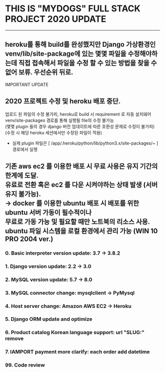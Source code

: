 # THIS IS "MYDOGS" FULL STACK PROJECT 2020 UPDATE

---
heroku를 통해 build를 완성했지만
Django 가상환경인 venv/lib/site-package에 있는 몇몇 파일을 수정해야하는데
직접 접속해서 파일을 수정 할 수 있는 방법을 찾을 수 없어
보류. 우선순위 뒤로.
---
IMPORTANT UPDATE
## 2020 프로젝트 수정 및 heroku 배포 중단.

업로드 된 파일의 수정 불가피, heroku로 build 시 requirement 로 자동 설치돼어  
venv/site-packages 경로를 통해 실행될 file의 수정 불가능  
(몇몇 plugin 들의 경우 django 버전 업데이트에 따른 호환성 문제로 수정이 불가피)  
(수정 시 해당 heroku 세션에서만 수정된 파일이 적용) 
* 실제 plugin 파일은 [ /app/.heroku/python/lib/python3.x/site-packages/~ ] 경로에서 실행

기존 aws ec2 를 이용한 배포 시 무료 사용은 유지 기간의 한계에 도달.  
유료로 전환 혹은 ec2 를 다운 시켜야하는 상태 발생 (서버 유지 불가능).  
→ docker 를 이용한 ubuntu 배포 시 배포를 위한 ubuntu 서버 가동이 필수적이나  
무료로 가동 가능 및 필요할 때만 노트북의 리소스 사용.  
ubuntu 파일 시스템을 로컬 환경에서 관리 가능 (WIN 10 PRO 2004 ver.)
---
### 0. Basic interpreter version update: 3.7 -> 3.8.2
### 1. Django version update: 2.2 -> 3.0
### 2. MySQL version update: 5.7 -> 8.0
### 3. MySQL connector change: mysqlclient -> PyMysql
### 4. Host server change: Amazon AWS EC2 -> Heroku
### 5. Django ORM update and optimize
### 6. Product catalog Korean language support: url "SLUG:" remove
### 7. IAMPORT payment more clarify: each order add datetime

### 99. Code review